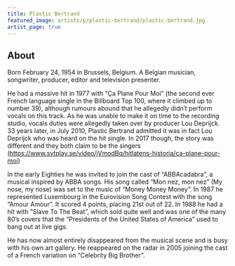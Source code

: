 ```yaml
---
title: Plastic Bertrand
featured_image: artists/p/plastic-bertrand/plastic-bertrand.jpg
artist_page: true
---
```

## About

Born February 24, 1954 in Brussels, Belgium. A Belgian musician, songwriter, producer, editor and television presenter.

He had a massive hit in 1977 with “Ça Plane Pour Moi” (the second ever French language single in the Billboard Top 100, where it climbed up to number 39), although rumours abound that he allegedly didn’t perform vocals on this track. As he was unable to make it on time to the recording studio, vocals duties were allegedly taken over by producer Lou Deprijck. 33 years later, in July 2010, Plastic Bertrand admitted it was in fact Lou Deprijck who was heard on the hit single. In 2017 though, the story was different and they both claim to be the singers (https://www.svtplay.se/video/jVmodBq/hitlatens-historia/ca-plane-pour-moi)

In the early Eighties he was invited to join the cast of “ABBAcadabra”, a musical inspired by ABBA songs. His song called “Mon nez, mon nez” (My nose, my nose) was set to the music of “Money Money Money”. In 1987 he represented Luxembourg in the Eurovision Song Contest with the song “Amour Amour”. It scored 4 points, placing 21st out of 22. In 1988 he had a hit with “Slave To The Beat”, which sold quite well and was one of the many 80’s covers that the “Presidents of the United States of America” used to bang out at live gigs.

He has now almost entirely disappeared from the musical scene and is busy with his own art gallery. He reappeared on the radar in 2005 joining the cast of a French variation on “Celebrity Big Brother”.

